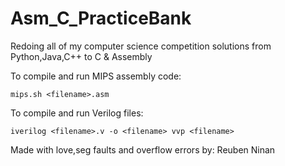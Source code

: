 # Asm_C_PracticeBank
Redoing all of my computer science competition solutions from Python,Java,C++ to C &amp; Assembly

To compile and run MIPS assembly code:

`mips.sh <filename>.asm`

To compile and run Verilog files:

`iverilog <filename>.v -o <filename>
vvp <filename>`

Made with love,seg faults and overflow errors by: Reuben Ninan
